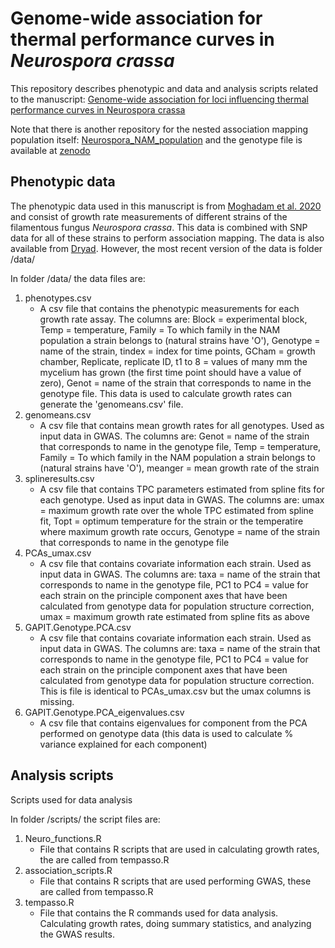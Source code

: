 # Genome-wide association for thermal performance curves in _Neurospora crassa_

This repository describes phenotypic and data and analysis scripts related to the manuscript: [Genome-wide association for loci influencing thermal performance curves in Neurospora crassa](https://www.biorxiv.org/content/10.1101/2024.04.29.591604v1)

Note that there is another repository for the nested association mapping population itself: [Neurospora_NAM_population](https://github.com/ikron/Neurospora_NAM_population) and the genotype file is available at [zenodo](https://zenodo.org/records/11120317)

## Phenotypic data

The phenotypic data used in this manuscript is from  [Moghadam et al. 2020](https://onlinelibrary.wiley.com/doi/full/10.1111/evo.14016) and consist of growth rate measurements of different strains of the filamentous fungus _Neurospora crassa_. This data is combined with SNP data for all of these strains to perform association mapping. The data is also available from [Dryad](https://doi.org/10.5061/dryad.pk0p2ngk9). However, the most recent version of the data is folder /data/

In folder /data/ the data files are:
1. phenotypes.csv
   - A csv file that contains the phenotypic measurements for each growth rate assay. The columns are: Block = experimental block, Temp = temperature, Family = To which family in the NAM population a strain belongs to (natural strains have 'O'), Genotype = name of the strain, tindex = index for time points, GCham = growth chamber, Replicate, replicate ID, t1 to 8 = values of many mm the mycelium has grown (the first time point should have a value of zero), Genot = name of the strain that corresponds to name in the genotype file. This data is used to calculate growth rates can generate the 'genomeans.csv' file.
2. genomeans.csv
   - A csv file that contains mean growth rates for all genotypes. Used as input data in GWAS. The columns are: Genot = name of the strain that corresponds to name in the genotype file, Temp = temperature, Family = To which family in the NAM population a strain belongs to (natural strains have 'O'), meanger = mean growth rate of the strain
3. splineresults.csv
   - A csv file that contains TPC parameters estimated from spline fits for each genotype. Used as input data in GWAS. The columns are: umax = maximum growth rate over the whole TPC estimated from spline fit, Topt = optimum temperature for the strain or the temperatire where maximum growth rate occurs, Genotype = name of the strain that corresponds to name in the genotype file
4. PCAs_umax.csv
   - A csv file that contains covariate information each strain. Used as input data in GWAS. The columns are: taxa = name of the strain that corresponds to name in the genotype file, PC1 to PC4 = value for each strain on the principle component axes that have been calculated from genotype data for population structure correction, umax = maximum growth rate estimated from spline fits as above
5. GAPIT.Genotype.PCA.csv
   - A csv file that contains covariate information each strain. Used as input data in GWAS. The columns are: taxa = name of the strain that corresponds to name in the genotype file, PC1 to PC4 = value for each strain on the principle component axes that have been calculated from genotype data for population structure correction. This is file is identical to PCAs_umax.csv but the umax columns is missing.
6. GAPIT.Genotype.PCA_eigenvalues.csv
   - A csv file that contains eigenvalues for component from the PCA performed on genotype data (this data is used to calculate % variance explained for each component)

## Analysis scripts

Scripts used for data analysis

In folder /scripts/ the script files are:
1. Neuro_functions.R
   - File that contains R scripts that are used in calculating growth rates, the are called from tempasso.R
2. association_scripts.R
   - File that contains R scripts that are used performing GWAS, these are called from tempasso.R
3. tempasso.R
   - File that contains the R commands used for data analysis. Calculating growth rates, doing summary statistics, and analyzing the GWAS results.

